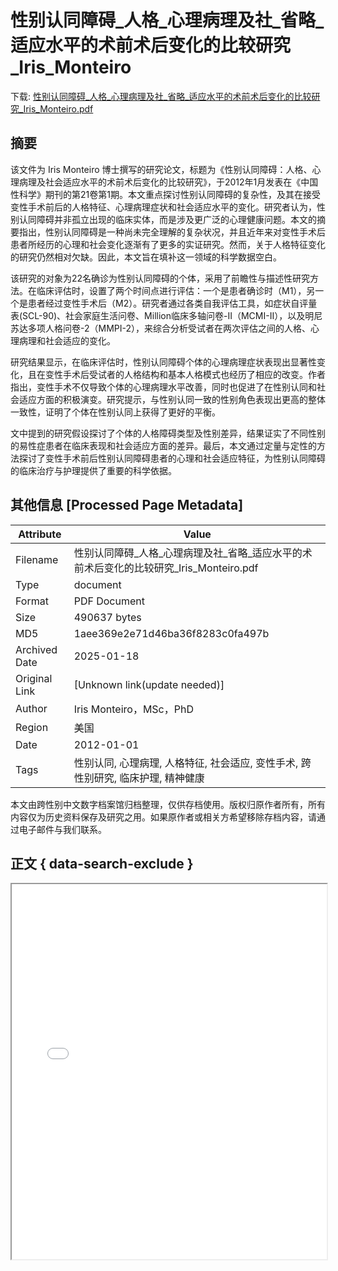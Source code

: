 # 性别认同障碍_人格_心理病理及社_省略_适应水平的术前术后变化的比较研究_Iris_Monteiro

<!-- tcd_download_link -->
下载: <a href="../性别认同障碍_人格_心理病理及社_省略_适应水平的术前术后变化的比较研究_Iris_Monteiro.pdf" download>性别认同障碍_人格_心理病理及社_省略_适应水平的术前术后变化的比较研究_Iris_Monteiro.pdf</a>
<!-- tcd_download_link_end -->

## 摘要

<!-- tcd_abstract -->
该文件为 Iris Monteiro 博士撰写的研究论文，标题为《性别认同障碍：人格、心理病理及社会适应水平的术前术后变化的比较研究》，于2012年1月发表在《中国性科学》期刊的第21卷第1期。本文重点探讨性别认同障碍的复杂性，及其在接受变性手术前后的人格特征、心理病理症状和社会适应水平的变化。研究者认为，性别认同障碍并非孤立出现的临床实体，而是涉及更广泛的心理健康问题。本文的摘要指出，性别认同障碍是一种尚未完全理解的复杂状况，并且近年来对变性手术后患者所经历的心理和社会变化逐渐有了更多的实证研究。然而，关于人格特征变化的研究仍然相对欠缺。因此，本文旨在填补这一领域的科学数据空白。  

该研究的对象为22名确诊为性别认同障碍的个体，采用了前瞻性与描述性研究方法。在临床评估时，设置了两个时间点进行评估：一个是患者确诊时（M1），另一个是患者经过变性手术后（M2）。研究者通过各类自我评估工具，如症状自评量表(SCL-90)、社会家庭生活问卷、Million临床多轴问卷-II（MCMI-II），以及明尼苏达多项人格问卷-2（MMPI-2），来综合分析受试者在两次评估之间的人格、心理病理和社会适应的变化。  

研究结果显示，在临床评估时，性别认同障碍个体的心理病理症状表现出显著性变化，且在变性手术后受试者的人格结构和基本人格模式也经历了相应的改变。作者指出，变性手术不仅导致个体的心理病理水平改善，同时也促进了在性别认同和社会适应方面的积极演变。研究提示，与性别认同一致的性别角色表现出更高的整体一致性，证明了个体在性别认同上获得了更好的平衡。  

文中提到的研究假设探讨了个体的人格障碍类型及性别差异，结果证实了不同性别的易性症患者在临床表现和社会适应方面的差异。最后，本文通过定量与定性的方法探讨了变性手术前后性别认同障碍患者的心理和社会适应特征，为性别认同障碍的临床治疗与护理提供了重要的科学依据。

<!-- tcd_abstract_end -->

## 其他信息 [Processed Page Metadata]

| Attribute       | Value                                  |
|-----------------|----------------------------------------|
| Filename        | 性别认同障碍_人格_心理病理及社_省略_适应水平的术前术后变化的比较研究_Iris_Monteiro.pdf                             |
| Type            | document                                 |
| Format          | PDF Document                               |
| Size            | 490637 bytes                           |
| MD5             | 1aee369e2e71d46ba36f8283c0fa497b                                  |
| Archived Date   | 2025-01-18                             |
| Original Link   | [Unknown link(update needed)]                         |
| Author          | Iris Monteiro，MSc，PhD                               |
| Region          | 美国                               |
| Date            | 2012-01-01                                 |
| Tags            | 性别认同, 心理病理, 人格特征, 社会适应, 变性手术, 跨性别研究, 临床护理, 精神健康                                 |

本文由跨性别中文数字档案馆归档整理，仅供存档使用。版权归原作者所有，所有内容仅为历史资料保存及研究之用。如果原作者或相关方希望移除存档内容，请通过电子邮件与我们联系。

## 正文 { data-search-exclude }

<!-- tcd_main_text -->
<iframe src="../性别认同障碍_人格_心理病理及社_省略_适应水平的术前术后变化的比较研究_Iris_Monteiro.pdf" width="100%" height="600px">
    <p>无法显示PDF，请下载查看。</p>
</iframe>
<!-- tcd_main_text_end -->

